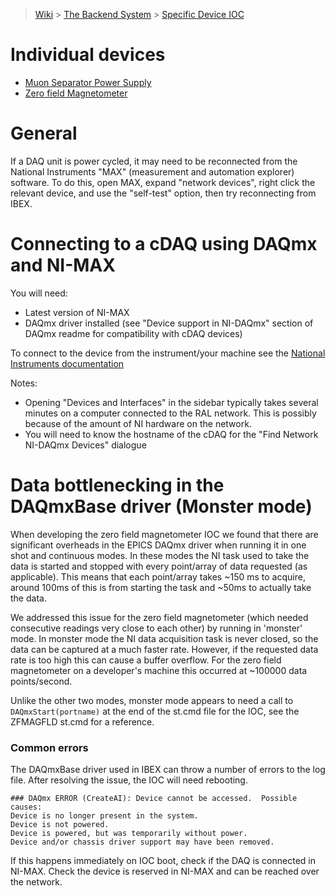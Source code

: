 > [Wiki](Home) > [The Backend System](The-Backend-System) > [Specific Device IOC](Specific-Device-IOC)

# Individual devices

- [Muon Separator Power Supply](muon-separator-power-supply)
- [Zero field Magnetometer](Zero-Field-Magnetometer-IOC)

# General

If a DAQ unit is power cycled, it may need to be reconnected from the National Instruments "MAX" (measurement and automation explorer) software. To do this, open MAX, expand "network devices", right click the relevant device, and use the "self-test" option, then try reconnecting from IBEX.

# Connecting to a cDAQ using DAQmx and NI-MAX
You will need:
- Latest version of NI-MAX
- DAQmx driver installed (see "Device support in NI-DAQmx" section of DAQmx readme for compatibility with cDAQ devices)

To connect to the device from the instrument/your machine see the [National Instruments documentation](https://www.ni.com/getting-started/set-up-hardware/data-acquisition/compactdaq#Configuring%20NI-DAQmx%20for%20CompactDAQ%20Ethernet%20Chassis)

Notes:
- Opening "Devices and Interfaces" in the sidebar typically takes several minutes on a computer connected to the RAL network. This is possibly because of the amount of NI hardware on the network.
- You will need to know the hostname of the cDAQ for the "Find Network NI-DAQmx Devices" dialogue

# Data bottlenecking in the DAQmxBase driver (Monster mode)
When developing the zero field magnetometer IOC we found that there are significant overheads in the EPICS DAQmx driver when running it in one shot and continuous modes. In these modes the NI task used to take the data is started and stopped with every point/array of data requested (as applicable). This means that each point/array takes ~150 ms to acquire, around 100ms of this is from starting the task and ~50ms to actually take the data.

We addressed this issue for the zero field magnetometer (which needed consecutive readings very close to each other) by running in 'monster' mode. In monster mode the NI data acquisition task is never closed, so the data can be captured at a much faster rate. However, if the requested data rate is too high this can cause a buffer overflow. For the zero field magnetometer on a developer's machine this occurred at ~100000 data points/second.

Unlike the other two modes, monster mode appears to need a call to `DAQmxStart(portname)` at the end of the st.cmd file for the IOC, see the ZFMAGFLD st.cmd for a reference.

### Common errors
The DAQmxBase driver used in IBEX can throw a number of errors to the log file. After resolving the issue, the IOC will need rebooting.

```
### DAQmx ERROR (CreateAI): Device cannot be accessed.  Possible causes:
Device is no longer present in the system.
Device is not powered.
Device is powered, but was temporarily without power.
Device and/or chassis driver support may have been removed.
```
If this happens immediately on IOC boot, check if the DAQ is connected in NI-MAX. Check the device is reserved in NI-MAX and can be reached over the network.